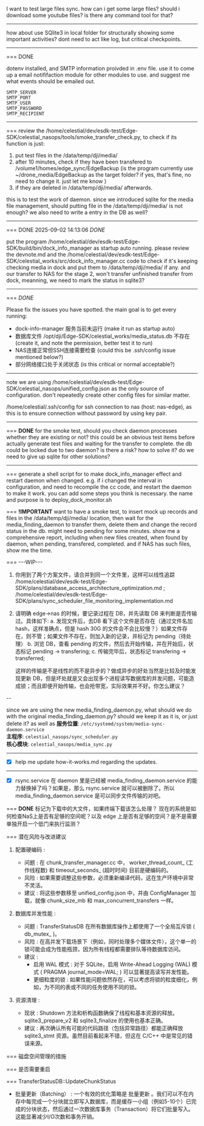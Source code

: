 I want to test large files sync. how can i get some large files? should i download some youtube files? is there any command tool for that? 

---
how about use SQlite3 in local folder for structurally showing some important activities? dont need to act like log, but critical checkpoints.

---
=== 
DONE

dotenv installed, and SMTP information proivded in .env file. use it to come up a email notififaction module for other modules to use. and suggest me what events should be emailed out.
```
SMTP_SERVER
SMTP_PORT
SMTP_USER
SMTP_PASSWORD
SMTP_RECIPIENT
```
---
===
review the /home/celestial/dev/esdk-test/Edge-SDK/celestial_nasops/tools/smoke_transfer_check.py, to check if its function is just:
1. put test files in the /data/temp/dji/media/
2. after 10 minutes, check if they have been transfered to /volume1/homes/edge_sync/EdgeBackup (is the program currently use ~/drone_media/EdgeBackup as the target folder? if yes, that's fine, no need to change it. just let me know )
3. if they are deleted in /data/temp/dji/media/ afterwards. 

this is to test the work of daemon.
since we introduced sqlite for the media file management, should putting file in the /data/temp/dji/media/ is not enough? we also need to write a entry in the DB as well? 

---
=== 
DONE
2025-09-02 14:13:06
*DONE*

put the program /home/celestial/dev/esdk-test/Edge-SDK/build/bin/dock_info_manager as startup auto running. please review the devnote.md and the /home/celestial/dev/esdk-test/Edge-SDK/celestial_works/src/dock_info_manager.cc code to check if it's keeping checking media in dock and put them to /data/temp/dji/media/ if any. and our transfer to NAS for the stage 2, won't transfer unfinished transfer from dock, meanning, we need to mark the status in sqlite3?

---
===
*DONE*

Please fix the issues you have spotted. the main goal is to get every running:
- dock-info-manager 服务当前未运行 (make it run as startup auto)
- 数据库文件 /opt/dji/Edge-SDK/celestial_works/media_status.db 不存在 (create it, and note the permission, better test it to run)
- NAS连接正常但SSH连接需要检查 (could this be .ssh/config issue mentioned below?)
- 部分网络接口处于关闭状态 (is this critical or normal acceptable?)
---
note we are using /home/celestial/dev/esdk-test/Edge-SDK/celestial_nasops/unified_config.json as the only source of configuration. don't repeatedly create other config files for similar matter.

 /home/celestial/.ssh/config for ssh connection to nas (host: nas-edge), as this is to ensure connection without password by using key pair.


---
===
**DONE**
for the smoke test, should you check daemon processes whether they are existing or not? this could be an obvious test items before actually generate test files and waiting for the transfer to complete.
the db could be locked due to two daemon? is there a risk? how to solve it? do we need to give up sqlite for other solutions?

---
===
generate a shell script for to make dock_info_manager effect and restart daemon when changed. e.g. if i changed the interval in configuration, and need to recompile the cc code, and restart the daemon to make it work. you can add some steps you think is necessary. the name and purpose is to deploy_dock_monitor.sh 

===
**!IMPORTANT**
want to have a smoke test, to insert mock up records and files in the /data/temp/dji/media/ location, then wait for the media_finding_daemon to transfer them, delete them and change the record status in the db. might need to pending for some minutes. 
show me a comprehensive report, including when new files created, when found by daemon, when pending, transfered, completed. and if NAS has such files, show me the time.


===
---WIP---
1. 你用到了两个方案文件，请合并到同一个文件里，这样可以线性追踪 /home/celestial/dev/esdk-test/Edge-SDK/plans/database_access_architecture_optimization.md ; /home/celestial/dev/esdk-test/Edge-SDK/plans/sync_scheduler_file_monitoring_implementation.md
2. 请明确 edge->nas 的时候，要记录过程在 DB，并先读取 DB 来判断是否传输过。具体如下:
    a. 发现文件后，去DB 看下这个文件是否存在（通过文件名加 hash，这样准确点，但是 hash 30G 的文件会不会比较慢？）如果文件存在，则不管；如果文件不存在，则加入新的记录，并标记为 pending（待处理）
    b. 浏览 DB，查看 pending 的文件，然后去开始传输，并在开始后，状态标记 pending -> transfering;
    c. 传输完毕后，状态标记 transfering -> transferred;

    这样的传输是不是线性的而不是异步的？做成异步的好处当然是比较及时能发现更新 DB，但是坏处就是又会出现多个进程读写数据库的并发问题，可能造成锁；而且即便开始传输，也会抢带宽，实际效果并不好。你怎么建议？

--

since we are using the new media_finding_daemon.py, what should we do with the original media_finding_daemon.py? should we keep it as it is, or just delete it? as well as 
**服务位置**: `/etc/systemd/system/media-sync-daemon.service`  
**主程序**: `celestial_nasops/sync_scheduler.py`  
**核心模块**: `celestial_nasops/media_sync.py`

---
- [x] help me update how-it-works.md regarding the updates.

---
- [x] rsync.service 在 daemon 里是已经被 media_finding_daemon.service 的能力替换掉了吗？如果是，那么 rsync.service 就可以被删除了。所以 media_finding_daemon.service 是可以同步文件传输的对吧。


===
**DONE**
标记为下载中的大文件，如果终端下载该怎么处理？
现在的系统是如何检查NaS上是否有足够的空间呢？以及 edge 上是否有足够的空间？是不是需要单独开启一个低门来执行监测？

===
潜在风险与改进建议

1. 配置硬编码 :
   
   - 问题 : 在 chunk_transfer_manager.cc 中， worker_thread_count_ (工作线程数) 和 timeout_seconds_ (超时时间) 目前是硬编码的。
   - 风险 : 如果需要调整这些参数，必须重新编译代码，这在生产环境中非常不灵活。
   - 建议 : 将这些参数移至 unified_config.json 中，并由 ConfigManager 加载，就像 chunk_size_mb 和 max_concurrent_transfers 一样。

2. 数据库并发性能 :
   
   - 问题 : TransferStatusDB 在所有数据库操作上都使用了一个全局互斥锁 ( db_mutex_ )。
   - 风险 : 在高并发下载场景下（例如，同时处理多个媒体文件），这个单一的锁可能会成为性能瓶颈，因为所有线程都需要排队等待数据库访问。
   - 建议 :
     - 启用 WAL 模式 : 对于 SQLite，启用 Write-Ahead Logging (WAL) 模式 ( PRAGMA journal_mode=WAL; ) 可以显著提高读写并发性能。
     - 更细粒度的锁 : 如果性能问题依然存在，可以考虑将锁的粒度细化，例如，为不同的表或不同的任务使用不同的锁。

3. 资源清理 :
   
   - 现状 : Shutdown 方法和析构函数确保了线程和基本资源的释放。 sqlite3_prepare_v2 和 sqlite3_finalize 的使用也基本正确。
   - 建议 : 再次确认所有可能的代码路径（包括异常路径）都能正确释放 sqlite3_stmt 资源。虽然目前看起来不错，但这在 C/C++ 中是常见的错误来源。


===
磁盘空间管理的措施


===
是否需要重启


===
TransferStatusDB::UpdateChunkStatus
- 批量更新（Batching） : 一个有效的优化策略是 批量更新 。我们可以不在内存中每完成一个分块就立即写入数据库，而是缓存一小组（例如5-10个）已完成的分块状态，然后通过一次数据库事务（Transaction）将它们批量写入。这能显著减少I/O次数和事务开销。